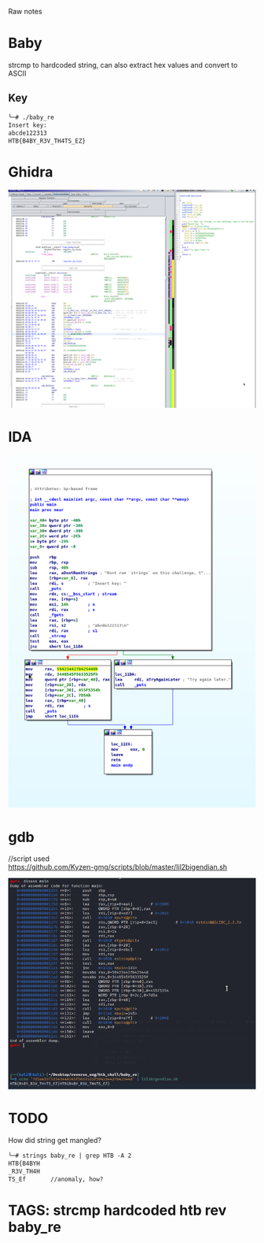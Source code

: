 Raw notes

# Baby
strcmp to hardcoded string, can also extract hex values and convert to ASCII

## Key
```
└─# ./baby_re  
Insert key:  
abcde122313  
HTB{B4BY_R3V_TH4TS_EZ}
```

# Ghidra
![](ghidra01.png)

# IDA
![](ida01.png)

# gdb
//script used  
https://github.com/Kyzen-gmg/scripts/blob/master/lil2bigendian.sh

![](gdb01.png)

# TODO
How did string get mangled?
```
└─# strings baby_re | grep HTB -A 2
HTB{B4BYH
_R3V_TH4H
TS_Ef       //anomaly, how?
```

# TAGS: strcmp hardcoded htb rev baby_re
